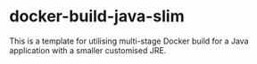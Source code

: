 # docker-build-java-slim

This is a template for utilising multi-stage Docker build for a Java application with a smaller customised JRE.